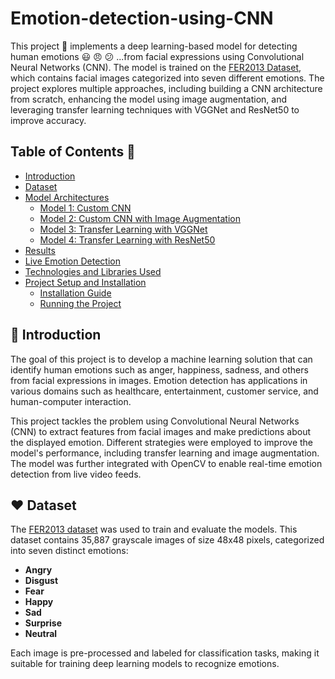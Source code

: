 # Emotion-detection-using-CNN 

This project 💞 implements a deep learning-based model for detecting human emotions 😃 😠 😕 ...from facial expressions using Convolutional Neural Networks (CNN). The model is trained on the [FER2013 Dataset](https://www.kaggle.com/datasets/msambare/fer2013), which contains facial images categorized into seven different emotions. The project explores multiple approaches, including building a CNN architecture from scratch, enhancing the model using image augmentation, and leveraging transfer learning techniques with VGGNet and ResNet50 to improve accuracy.

## Table of Contents 💫
- [Introduction](#introduction)
- [Dataset](#dataset)
- [Model Architectures](#model-architectures)
  - [Model 1: Custom CNN](#model-1-custom-cnn)
  - [Model 2: Custom CNN with Image Augmentation](#model-2-custom-cnn-with-image-augmentation)
  - [Model 3: Transfer Learning with VGGNet](#model-3-transfer-learning-with-vggnet)
  - [Model 4: Transfer Learning with ResNet50](#model-4-transfer-learning-with-resnet50)
- [Results](#results)
- [Live Emotion Detection](#live-emotion-detection)
- [Technologies and Libraries Used](#technologies-and-libraries-used)
- [Project Setup and Installation](#project-setup-and-installation)
  - [Installation Guide](#installation-guide)
  - [Running the Project](#running-the-project)

## 🎯 Introduction
The goal of this project is to develop a machine learning solution that can identify human emotions such as anger, happiness, sadness, and others from facial expressions in images. Emotion detection has applications in various domains such as healthcare, entertainment, customer service, and human-computer interaction.

This project tackles the problem using Convolutional Neural Networks (CNN) to extract features from facial images and make predictions about the displayed emotion. Different strategies were employed to improve the model's performance, including transfer learning and image augmentation. The model was further integrated with OpenCV to enable real-time emotion detection from live video feeds.

## ♥️ Dataset
The [FER2013 dataset](https://www.kaggle.com/datasets/msambare/fer2013) was used to train and evaluate the models. This dataset contains 35,887 grayscale images of size 48x48 pixels, categorized into seven distinct emotions:
- **Angry**
- **Disgust**
- **Fear**
- **Happy**
- **Sad**
- **Surprise**
- **Neutral**

Each image is pre-processed and labeled for classification tasks, making it suitable for training deep learning models to recognize emotions.
